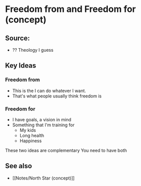 # Freedom from and Freedom for (concept)

## Source:
- ?? Theology I guess

## Key Ideas
### Freedom from
- This is the I can do whatever I want.
- That's what people usually think freedom is

### Freedom for
- I have goals, a vision in mind
- Something that I'm training for
	- My kids
	- Long health
	- Happiness

These two ideas are complementary
You need to have both

## See also
- [[Notes/North Star (concept)]]